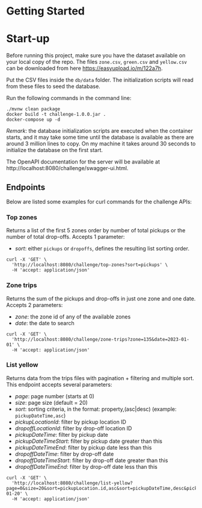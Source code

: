 # Getting Started

# Start-up

Before running this project, make sure you have the dataset available on your local copy of the repo.
The files `zone.csv`, `green.csv` and `yellow.csv` can be downloaded from here https://easyupload.io/m/122a7h.

Put the CSV files inside the `db/data` folder.
The initialization scripts will read from these files to seed the database.

Run the following commands in the command line:

```shell
./mvnw clean package
docker build -t challenge-1.0.0.jar .
docker-compose up -d
```

*Remark*: the database initialization scripts are executed when the container starts,
and it may take some time until the database is available as there are around 3 million lines to copy.
On my machine it takes around 30 seconds to initialize the database on the first start.

The OpenAPI documentation for the server will be available at http://localhost:8080/challenge/swagger-ui.html.

## Endpoints

Below are listed some examples for curl commands for the challenge APIs:

### Top zones

Returns a list of the first 5 zones order by number of total pickups or the number of total drop-offs.
Accepts 1 parameter:

- *sort*: either `pickups` or `dropoffs`, defines the resulting list sorting order.

```shell
curl -X 'GET' \
  'http://localhost:8080/challenge/top-zones?sort=pickups' \
  -H 'accept: application/json'
```

### Zone trips

Returns the sum of the pickups and drop-offs in just one zone and one date.
Accepts 2 parameters:

- *zone*: the zone id of any of the available zones
- *date*: the date to search

```shell
curl -X 'GET' \
  'http://localhost:8080/challenge/zone-trips?zone=135&date=2023-01-01' \
  -H 'accept: application/json'
```

### List yellow

Returns data from the trips files with pagination + filtering and multiple sort.
This endpoint accepts several parameters:

- *page*: page number (starts at 0)
- *size*: page size (default = 20)
- *sort*: sorting criteria, in the format: property,(asc|desc) (example: `pickupDateTime,asc`)
- *pickupLocationId*: filter by pickup location ID
- *dropoffLocationId*: filter by drop-off location ID
- *pickupDateTime*: filter by pickup date
- *pickupDateTimeStart*: filter by pickup date greater than this
- *pickupDateTimeEnd*: filter by pickup date less than this
- *dropoffDateTime*: filter by drop-off date
- *dropoffDateTimeStart*: filter by drop-off date greater than this
- *dropoffDateTimeEnd*: filter by drop-off date less than this

```shell
curl -X 'GET' \
  'http://localhost:8080/challenge/list-yellow?page=0&size=20&sort=pickupLocation.id,asc&sort=pickupDateTime,desc&pickupDateTimeStart=2023-01-20' \
  -H 'accept: application/json'
```